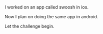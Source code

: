 I worked on an app called swoosh in ios. 

Now I plan on doing the same app in android.

Let the challenge begin.
